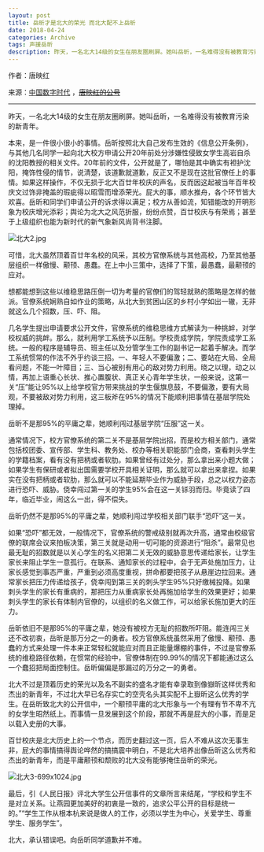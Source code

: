 ```yaml
---
layout: post
title: 岳昕才是北大的荣光 而北大配不上岳昕
date: 2018-04-24
categories: Archive
tags: 声援岳昕
description: 昨天，一名北大14级的女生在朋友圈刷屏。她叫岳昕，一名难得没有被教育污染的新青年。
---
```


作者：唐映红

来源：[中国数字时代](https://chinadigitaltimes.net/chinese/2018/04/%E5%94%90%E6%98%A0%E7%BA%A2-%E5%B2%B3%E6%98%95%E6%89%8D%E6%98%AF%E5%8C%97%E5%A4%A7%E7%9A%84%E8%8D%A3%E5%85%89-%E8%80%8C%E5%8C%97%E5%A4%A7%E9%85%8D%E4%B8%8D%E4%B8%8A%E5%B2%B3%E6%98%95/) ，~~[唐映红的公号](https://mp.weixin.qq.com/s?__biz=MjM5NzYzNzI5NA==&mid=502879452&idx=1&sn=cc52320f21554efe44892eb6c4a2f7cb&chksm=3edb091d09ac800ba2a6cd1189faa2f5ef8dfb4286722957a115c4a5744189b9d2ef0b4bc159&mpshare=1&scene=1&srcid=04258DkLCOTy81n4G5r2ubXK#rd)~~

---

昨天，一名北大14级的女生在朋友圈刷屏。她叫岳昕，一名难得没有被教育污染的新青年。

本来，是一件很小很小的事情。岳昕按照北大自己发布生效的《信息公开条例》，与其他几名同学一起向北大校方申请公开20年前处分涉嫌性侵致女学生高岩自杀的沈阳教授的相关文件。20年前的文件，公开就是了，哪怕是其中确实有袒护沈阳，掩饰性侵的情节，说清楚，该道歉就道歉，反正又不是现在这批官僚任上的事情。如果这样操作，不仅无损于北大百廿年校庆的声名，反而因这起被当年百年校庆文过饰非掩盖的瑕疵得以昭雪而增添荣光。屁大的事，顺水推舟，各个环节皆大欢喜。岳昕和同学们申请公开的诉求得以满足；校方从善如流，知错能改的开明形象为校庆增光添彩；舆论为北大之风范折服，纷纷点赞，百廿校庆与有荣焉；甚至于上级组织也能为新时代的新气象新风尚背书注脚。

![北大2.jpg](https://i.loli.net/2018/04/25/5ae056781fcff.jpg)

可惜，北大虽然顶着百廿年名校的风采，其校方官僚系统与其他高校，乃至其他基层组织一样傲慢、颟顸、愚蠢。在上中小三策中，选择了下策，最愚蠢，最颟顸的应对。

想都能想到这些以维稳思路压倒一切为考量的官僚们的驾轻就熟的策略是怎样的做派。官僚系统娴熟自如作业的策略，从北大到贫困山区的乡村小学如出一辙，无非就这么几个招数，压、吓、阻。

几名学生提出申请要求公开文件，官僚系统的维稳思维方式解读为一种挑衅，对学校权威的挑衅。那么，就利用学工系统予以压制。学校责成学院，学院责成学工系统。一般的程序是辅导员、班主任以及分管学生工作的副书记一起着手解决。而学工系统惯常的作法不外乎约谈三招。一、年轻人不要偏激；二、要站在大局、全局看问题，不能一叶障目；三、当心被别有用心的敌对势力利用。晓之以理，动之以情，再加上语重心长状、推心置腹状、真正关心青年学生状，一般来说，这第一关“压”能让95%以上给学校官方带来挑战的学生偃旗息鼓，不要偏激，要有大局观，不要被敌对势力利用，这三板斧在95%的情况下能顺利把事情在基层学院处理掉。

岳昕不是那95%的平庸之辈，她顺利闯过基层学院“压服”这一关。

通常情况下，校方官僚系统的第二关不是基层学院出招，而是校方相关部门，通常包括校团委、宣传部、学生科、教务处、校办等相关职能部门会商，查看刺头学生的学籍档案，看有没有把柄或者软肋。如果曾经有过处分，那么拿出来小题大做；如果学生有保研或者拟出国需要学校开具相关证明，那么就可以拿出来拿捏。如果实在没有把柄或者软肋，那么就可以不能延期毕业作为威胁手段，总之以权力姿态进行恐吓、威胁。侥幸闯过第一关的学生95%会在这一关铩羽而归。毕竟读了四年，临近毕业，闹这么一出，得不偿失。

岳昕仍然不是那95%的平庸之辈，她顺利闯过学校相关部门联手“恐吓”这一关。

如果“恐吓”都无效，一般情况下，官僚系统的警戒级别就再次升高，通常由校级官僚的联席会议来拍板决策，第三关就是动用一切可能的资源进行“阻杀”。最常见也最无耻的招数就是以关心学生的名义把第二关无效的威胁意思传递给家长，让学生家长来阻止学生一意孤行。在联系、通知家长的过程中，会于无声处施加压力，让家长感觉到事态严重，严重到必须高度重视，拼命都要把孩子从悬崖边拉回来。通常家长把压力传递给孩子，侥幸闯到第三关的刺头学生95%只好缴械投降。如果刺头学生的家长有重病的，那把压力从重病家长处再施加给学生的效果更好；如果刺头学生的家长有体制内官僚的，以组织的名义做工作，可以给家长施加更大的压力。

岳昕依旧不是那95%的平庸之辈，她没有被校方无耻的招数所吓阻。能连闯三关还不改初衷，岳昕是那万分之一的勇者。校方官僚系统虽然采用了傲慢、颟顸、愚蠢的方式来处理一件本来正常轻松就能应对而且正能量爆棚的事件，不过是官僚系统的维稳路径依赖，在惯常的经验中，官僚体制在99.99%的情况下都能通过这么一个蠢招把局面控制住。岳昕偏偏是那漏过的万分之一的勇者。

北大不过是顶着历史的荣光以及名不副实的盛名才能有幸录取到像嶽昕这样优秀和杰出的新青年，不过北大早已名存实亡的空壳名头其实配不上嶽昕这么优秀的学生。在岳昕致北大的公开信中，一个颟顸平庸的北大形象与一个有理有节不卑不亢的女学生昭然纸上。而事情一旦发展到这个阶段，那就不再是屁大的小事，而是足以载入史册的大事。

百廿校庆是北大历史上的一个节点，而历史翻过这一页，后人不难从这次无事生非，屁大的事情搞得舆论哗然的搞搞震中明白，不是北大培养出像岳昕这么优秀和杰出的新青年，而是平庸颟顸和颓败的北大没有能够掩住岳昕的荣光。

![北大3-699x1024.jpg](https://i.loli.net/2018/04/25/5ae056788dcb4.jpg)

最后，引《人民日报》评北大学生公开信事件的文章所言来结尾，“学校和学生不是对立关系。让燕园更加美好的初衷是一致的，追求公平公开的目标是统一的。”“学生工作从根本杭来说是做人的工作，必须以学生为中心，关爱学生、尊重学生、服务学生”。

北大，承认错误吧。向岳昕同学道歉并不难。
